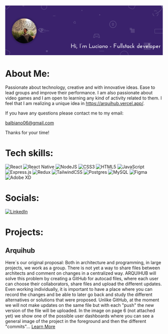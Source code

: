 ![Header](./assets/header.png)


# About Me:

Passionate about technology, creative and with innovative ideas. Ease to lead groups and improve their performance. I am also passionate about video games and I am open to learning any kind of activity related to them. I feel that I am realizing a unique idea in https://arquihub.vercel.app/.

If you have any questions please contact me to my email:

balbiano06@gmail.com

Thanks for your time!

# Tech skills:

![React](https://img.shields.io/badge/react-%2320232a.svg?style=for-the-badge&logo=react&logoColor=%2361DAFB) ![React Native](https://img.shields.io/badge/reactnative-%2320232a.svg?style=for-the-badge&logo=react&logoColor=%2361DAFB) ![NodeJS](https://img.shields.io/badge/node.js-6DA55F?style=for-the-badge&logo=node.js&logoColor=white) ![CSS3](https://img.shields.io/badge/css3-%231572B6.svg?style=for-the-badge&logo=css3&logoColor=white) ![HTML5](https://img.shields.io/badge/html5-%23E34F26.svg?style=for-the-badge&logo=html5&logoColor=white) ![JavaScript](https://img.shields.io/badge/javascript-%23323330.svg?style=for-the-badge&logo=javascript&logoColor=%23F7DF1E) ![Express.js](https://img.shields.io/badge/express.js-%23404d59.svg?style=for-the-badge&logo=express&logoColor=%2361DAFB) ![Redux](https://img.shields.io/badge/redux-%23593d88.svg?style=for-the-badge&logo=redux&logoColor=white) ![TailwindCSS](https://img.shields.io/badge/tailwindcss-%2338B2AC.svg?style=for-the-badge&logo=tailwind-css&logoColor=white) ![Postgres](https://img.shields.io/badge/postgres-%23316192.svg?style=for-the-badge&logo=postgresql&logoColor=white) ![MySQL](https://img.shields.io/badge/mysql-%2300f.svg?style=for-the-badge&logo=mysql&logoColor=white) ![Figma](https://img.shields.io/badge/figma-%23F24E1E.svg?style=for-the-badge&logo=figma&logoColor=white) ![Adobe XD](https://img.shields.io/badge/Adobe%20XD-470137?style=for-the-badge&logo=Adobe%20XD&logoColor=#FF61F6)

# Socials:
[![LinkedIn](https://img.shields.io/badge/LinkedIn-%230077B5.svg?logo=linkedin&logoColor=white)](https://www.linkedin.com/in/luciano-balbiano-740037207/)


# Projects:

## Arquihub

Here´s our original proposal: Both in architecture and programming, in large projects, we work as a group. There is not yet a way to share files between architects and comment on changes in a centralized way. ARQUIHUB will solve this problem by creating a GitHub for autocad files, where each user can choose their collaborators, share files and upload the different updates. Even working individually, it is important to have a place where you can record the changes and be able to later go back and study the different alternatives or solutions that were proposed. Unlike GitHub, at the moment we will not make updates on the same file but with each "push" the new version of the file will be uploaded. In the image on page 6 (not attached yet) we show one of the possible user dashboards where you can see a general image of the project in the foreground and then the different "commits"...   <a href="https://github.com/BalbianoLuciano/ArchiHub-Front" target="blank">Learn More</a>
<br />

<img src="" alt="">

